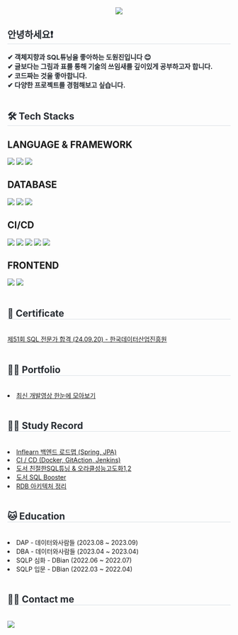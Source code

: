 <div align="center">
    <img src="https://capsule-render.vercel.app/api?type=waving&color=89c6ec&height=180&text=Welcome~%20wonjin's%20github&animation=twinkling&fontColor=black&fontSize=50" />
</div>

<div style="text-align: left;"> 
    <h2 style="border-bottom: 1px solid #d8dee4; color: #282d33;">안녕하세요❗</h2>  
    <div style="font-weight: 700; font-size: 15px; text-align: left; color: #282d33;">
        ✔ 객체지향과 SQL튜닝을 좋아하는 도원진입니다 😊<br>
        ✔ 글보다는 그림과 표를 통해 기술의 쓰임새를 깊이있게 공부하고자 합니다.<br>
        ✔ 코드짜는 것을 좋아합니다.<br>
        ✔ 다양한 프로젝트를 경험해보고 싶습니다.
    </div> 
</div>
<br>
<div style="text-align: left;">
    <h2 style="border-bottom: 1px solid #d8dee4; color: #282d33;">🛠️ Tech Stacks</h2>  
    <div style="margin: ; text-align: left;">
        <h2>LANGUAGE & FRAMEWORK</h2>
        <img src="https://img.shields.io/badge/Spring Boot-6DB33F?style=for-the-badge&logo=Spring Boot&logoColor=white">
        <img src="https://img.shields.io/badge/Spring%20Data%20JPA-6DB33F?style=for-the-badge&logo=&logoColor=white">
        <img src="https://img.shields.io/badge/Spring_Security-6DB33F?style=for-the-badge&logo=Spring-Security&logoColor=white">
        <h2>DATABASE</h2>
        <img src="https://img.shields.io/badge/Oracle-F80000?style=for-the-badge&logo=Oracle&logoColor=white">
        <img src="https://img.shields.io/badge/MySQL-4479A1?style=for-the-badge&logo=MySQL&logoColor=white">
        <img src="https://img.shields.io/badge/MariaDB-003545?style=for-the-badge&logo=MariaDB&logoColor=white">
        <h2>CI/CD</h2>        
        <img src="https://img.shields.io/badge/Linux-FCC624?style=for-the-badge&logo=Linux&logoColor=white">
        <img src="https://img.shields.io/badge/Git-F05032?style=for-the-badge&logo=Git&logoColor=white">
        <img src ="https://img.shields.io/badge/githubaction-3776AB.svg?&style=for-the-badge&logo=githubactions&logoColor=white"/>
        <img src="https://img.shields.io/badge/Jenkins-D24939?style=for-the-badge&logo=Jenkins&logoColor=white">
        <img src="https://img.shields.io/badge/Docker-2496ED?style=for-the-badge&logo=Docker&logoColor=white">
        <h2>FRONTEND</h2>        
        <img src="https://img.shields.io/badge/javascript-0769AD?style=for-the-badge&logo=javascript&logoColor=white">
        <img src="https://img.shields.io/badge/jQuery-0769AD?style=for-the-badge&logo=jQuery&logoColor=white">
    </div>
</div>
<br>
<div style="text-align: left;">
    <h2 style="border-bottom: 1px solid #d8dee4; color: #282d33;">🎁 Certificate</h2> <br>
    <a href="https://slow-end-45e.notion.site/DB-716d84b0dad54664bc777ef7e78debcd?pvs=74">제51회 SQL 전문가 합격 (24.09.20) - 한국데이터산업진흥원</a>
</div>
<br>
<div style="text-align: left;">
    <h2 style="border-bottom: 1px solid #d8dee4; color: #282d33;">🐱‍🐉 Portfolio</h2> <br>
    <li><a href="https://github.com/developer-wonjin/youtube-favor">최신 개발영상 한눈에 모아보기</a></li> 
</div>
<br>
<div style="text-align: left;">
    <h2 style="border-bottom: 1px solid #d8dee4; color: #282d33;">🐱‍👤 Study Record</h2> <br>
    <li><a href="https://drive.google.com/drive/folders/1srL4HScE4cd0hu7BFNJf-TQI1Iy00uJp?ths=true">Inflearn 백엔드 로드맵 (Spring, JPA)</a></li> 
    <li><a href="https://docs.google.com/spreadsheets/d/1RvzNiNe7ro-8hBqYGRylOHQ4Plp8m58PZOicQPTW0r8/edit?gid=0#gid=0">CI / CD (Docker, GitAction, Jenkins) </a></li> 
    <li><a href="https://docs.google.com/spreadsheets/d/1iXWyuPGhWyBXo70w856hHjXDdUieKdRZ/edit?gid=305029606#gid=305029606">도서 친절한SQL튜닝 & 오라클성능고도화1,2</a></li>
    <li><a href="https://slow-end-45e.notion.site/SQL-Booster-c4db07cf4c254bf1b5bfdca3a57759a7">도서 SQL Booster</a></li>
    <li><a href="https://docs.google.com/spreadsheets/d/1s4yGzfUK-Dfns4fTNDYY7hfpRrNK7OxVdeho5OubC_c/edit?gid=1460177680#gid=1460177680">RDB 아키텍처 정리</a></li> 
</div>
<br>
<div style="text-align: left;">
    <h2 style="border-bottom: 1px solid #d8dee4; color: #282d33;">🐱 Education</h2> <br>
    <li>DAP - 데이터와사람들 (2023.08 ~ 2023.09)</li> 
    <li>DBA - 데이터와사람들 (2023.04 ~ 2023.04)</li> 
    <li>SQLP 심화 - DBian  (2022.06 ~ 2022.07)</li> 
    <li>SQLP 입문 - DBian  (2022.03 ~ 2022.04)</li> 
</div>
<br>
<div style="text-align: left;">
    <h2 style="border-bottom: 1px solid #d8dee4; color: #282d33;">🧑‍💻 Contact me</h2> <br> 
    <div style="text-align: left;"> 
        <a href="mailto:wonjin1776@gmail.com"> 
            <img src="https://img.shields.io/badge/Gmail-EA4335?style=for-the-badge&logo=Gmail&logoColor=white&link=mailto:wonjin1776@gmail.com"> 
        </a>
    </div>  
</div>

